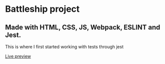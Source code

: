 # Battleship project 
## Made with HTML, CSS, JS, Webpack, ESLINT and Jest.

This is where I first started working with tests through jest

<a href="https://ionutianchis.github.io/Battleship/">Live preview</a>

<img src='dist/images/project-preview1.png' alt=''>

<img src='dist/images/project-preview2.png' alt=''>
